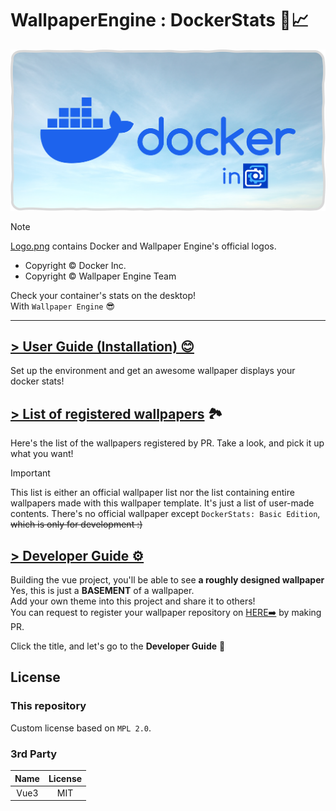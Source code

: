 # WallpaperEngine : DockerStats 🐋📈
![](./documents/images/Logo.png)
> [!note]
> [Logo.png](./documents/images/Logo.png) contains Docker and Wallpaper Engine's official logos.
> - Copyright © Docker Inc.
> - Copyright © Wallpaper Engine Team

Check your container's stats on the desktop!\
With `Wallpaper Engine` 😎

-----

## [> User Guide (Installation) 😊](./documents/UserGuide.md)

Set up the environment and get an awesome wallpaper displays your docker stats!

## [> List of registered wallpapers](./documents/WallpaperRepos.md) 🏞️

Here's the list of the wallpapers registered by PR.
Take a look, and pick it up what you want!
> [!important]
> This list is either an official wallpaper list nor the list containing entire wallpapers made with this wallpaper template.
> It's just a list of user-made contents.
> There's no official wallpaper except `DockerStats: Basic Edition`, ~~which is only for development :)~~

## [> Developer Guide ⚙️](./documents/DeveloperGuide.md)

Building the vue project, you'll be able to see **a roughly designed wallpaper**\
Yes, this is just a **BASEMENT** of a wallpaper.\
Add your own theme into this project and share it to others!\
You can request to register your wallpaper repository on [HERE➡️](./documents/WallpaperRepos.md) by making PR.

Click the title, and let's go to the **Developer Guide** 🌠

## License
### This repository
Custom license based on `MPL 2.0`.

### 3rd Party
|Name|License|
|:-:|:-:|
|Vue3|MIT|
